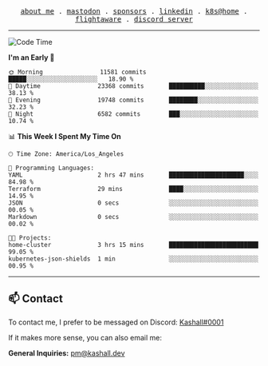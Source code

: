 <p align="center">
  <samp>
    <a href="https://jordanjones.org/">about me</a> .
    <a rel="me" href="https://mastodon.social/@kashall">mastodon</a> .
    <a href="https://github.com/sponsors/kashalls">sponsors</a> .
    <a href="https://linkedin.com/in/jordpjones">linkedin</a> .
    <a href="https://github.com/kashalls/home-cluster">k8s@home</a> .
    <a href="https://flightaware.com/adsb/stats/user/kashalls">flightaware</a> .
    <a href="https://discord.gg/V2WrCfqba9">discord server</a>
  </samp>
</p>

---

<!--START_SECTION:waka-->
![Code Time](http://img.shields.io/badge/Code%20Time-1%2C731%20hrs%2055%20mins-blue)

**I'm an Early 🐤** 

```text
🌞 Morning                11581 commits       █████░░░░░░░░░░░░░░░░░░░░   18.90 % 
🌆 Daytime                23368 commits       ██████████░░░░░░░░░░░░░░░   38.13 % 
🌃 Evening                19748 commits       ████████░░░░░░░░░░░░░░░░░   32.23 % 
🌙 Night                  6582 commits        ███░░░░░░░░░░░░░░░░░░░░░░   10.74 % 
```


📊 **This Week I Spent My Time On** 

```text
🕑︎ Time Zone: America/Los_Angeles

💬 Programming Languages: 
YAML                     2 hrs 47 mins       █████████████████████░░░░   84.98 % 
Terraform                29 mins             ████░░░░░░░░░░░░░░░░░░░░░   14.95 % 
JSON                     0 secs              ░░░░░░░░░░░░░░░░░░░░░░░░░   00.05 % 
Markdown                 0 secs              ░░░░░░░░░░░░░░░░░░░░░░░░░   00.02 % 

🐱‍💻 Projects: 
home-cluster             3 hrs 15 mins       █████████████████████████   99.05 % 
kubernetes-json-shields  1 min               ░░░░░░░░░░░░░░░░░░░░░░░░░   00.95 % 
```


<!--END_SECTION:waka-->

---

## 📫 Contact

To contact me, I prefer to be messaged on Discord:  [Kashall#0001](https://discord.com/users/201077739589992448)

If it makes more sense, you can also email me:

**General Inquiries:** pm@kashall.dev  
